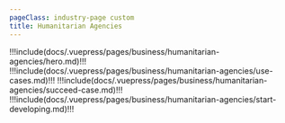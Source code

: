 ```yaml
---
pageClass: industry-page custom
title: Humanitarian Agencies
---
```


!!!include(docs/.vuepress/pages/business/humanitarian-agencies/hero.md)!!!
!!!include(docs/.vuepress/pages/business/humanitarian-agencies/use-cases.md)!!!
!!!include(docs/.vuepress/pages/business/humanitarian-agencies/succeed-case.md)!!!
!!!include(docs/.vuepress/pages/business/humanitarian-agencies/start-developing.md)!!!

<script>
import VueSlickCarousel from 'vue-slick-carousel';
import 'vue-slick-carousel/dist/vue-slick-carousel.css';
import 'vue-slick-carousel/dist/vue-slick-carousel-theme.css';
import TabSection from "../.vuepress/components/TabSection";
import Accordion from "../.vuepress/components/simple-accordion/accordion";
import AccordionItem from "../.vuepress/components/simple-accordion/accordion-item";
import useCasesTab from "../.vuepress/mixins/useCasesTab.js";

export default {
  components: {
    VueSlickCarousel, AccordionItem, Accordion, TabSection
  },
  data() {
    return {
      options: {
        dots: true,
        arrows: true,
        dotsClass: 'testimonials__dots',
        infinite: false,
        speed: 500,
        slidesToShow: 1,
      },
      borderedLink: false,
      accentLink: {
        text: 'Start developing',
        link: '/examples'
      },
      tabs: [
        'P2P Transfers',
        'Disbursements'
      ],
      activeTabName: '',
    }
  },
  created() {
    this.activeTabName = this.tabs.length ? this.tabs[0] : ''
  },
  mixins: [useCasesTab],
  methods: {
    handleTabSwitch(tabName) {
      this.activeTabName = tabName;
    },
    isActiveTab(title) {
      return title === this.activeTabName
    },
  }
}
</script>
